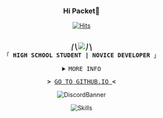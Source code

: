 
<h3 align="center">Hi Packet👋</h3>

<div align="center">

[![Hits](https://hits.seeyoufarm.com/api/count/incr/badge.svg?url=https%3A%2F%2Fgithub.com%2FPleahMaCaka&count_bg=%23000000&title_bg=%23000000&icon=opslevel.svg&icon_color=%23FFFFFF&title=PleahMaCaka&edge_flat=false)](https://github.com/PleahMaCaka)
</div>

<p align="center"><br>
    <samp>
        <b>⎛⎝<img src="https://cdn.discordapp.com/emojis/768100761812205579.png?v=1">⎠⎞</b>
        <br>
        「 <b>HIGH SCHOOL STUDENT | NOVICE DEVELOPER</b> 」<br>
    </samp>
<details align="center">
    <summary> <samp>MORE INFO</samp></summary>
    <p align="center">

![Metrics](https://metrics.lecoq.io/PleahMaCaka?template=classic&base.metadata=0&isocalendar=1&languages=1&stars=1&people=1&followup=1&achievements=1&isocalendar.duration=half-year&languages.limit=8&languages.sections=most-used&languages.colors=github&languages.threshold=0%25&languages.indepth=false&languages.categories=markup%2C%20programming&languages.recent.categories=markup%2C%20programming&languages.recent.load=300&languages.recent.days=14&stars.limit=4&people.limit=24&people.size=28&people.types=followers%2C%20following&people.identicons=false&people.shuffle=false&followup.sections=repositories&achievements.threshold=C&achievements.secrets=true&achievements.display=compact&achievements.limit=0&config.timezone=Asia%2FSeoul)
</details>
<samp>
    <p align="center">
        <b>></b> <a href="https://PleahMaCaka.github.io/">GO TO GITHUB.IO </a><b><</b>
    </p>
</samp>

<p align="center">
  <img src="https://discord.c99.nl/widget/theme-2/352357858110734339.png" alt="DiscordBanner"/>
</p>


<p align="center">
  <img src="https://skillicons.dev/icons?i=deno,nodejs,js,ts,py,java,kotlin,gradle,c,cpp,linux,bash,arduino,vite,webpack,html,css,electron,react,redux,tailwind,express,fastapi,git,github,idea,md,stackoverflow,misskey,twitter,mongodb,prisma,supabase,unity,unreal,discord,bots&theme=dark" alt="Skills"/>
<p>
<!--
https://github.com/Ileriayo/markdown-badges
https://github.com/anuraghazra/github-readme-stats
https://metrics.lecoq.io/
-->
